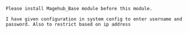 	Please install Magehub_Base module before this module.

	I have given configuration in system config to enter username and password. Also to restrict based on ip address